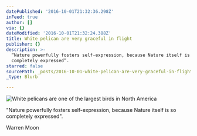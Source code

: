 ```yaml
---
datePublished: '2016-10-01T21:32:36.298Z'
inFeed: true
author: []
via: {}
dateModified: '2016-10-01T21:32:24.388Z'
title: White pelican are very graceful in flight
publisher: {}
description: >-
  “Nature powerfully fosters self-expression, because Nature itself is so
  completely expressed”.
starred: false
sourcePath: _posts/2016-10-01-white-pelican-are-very-graceful-in-flight.md
_type: Blurb

---
```

![White pelicans are one of the largest birds in North America](https://the-grid-user-content.s3-us-west-2.amazonaws.com/b2d7575e-c5d5-4c29-a710-b4d1005fe33e.jpg)

"Nature powerfully fosters self-expression, because Nature itself is so completely expressed".

Warren Moon